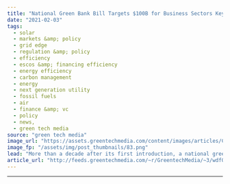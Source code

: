 ```yaml
---
title: "National Green Bank Bill Targets $100B for Business Sectors Key to Biden’s Climate Agenda"
date: "2021-02-03"
tags: 
  - solar
  - markets &amp; policy
  - grid edge
  - regulation &amp; policy
  - efficiency
  - escos &amp; financing efficiency
  - energy efficiency
  - carbon management
  - energy
  - next generation utility
  - fossil fuels
  - air
  - finance &amp; vc
  - policy
  - news,
  - green tech media
source: "green tech media"
image_url: "https://assets.greentechmedia.com/content/images/articles/Capitol_Flag_Congress_XLresized.jpg"
image_fp: "/assets/img/post_thumbnails/83.png"
lead: "More than a decade after its first introduction, a national green bank bill is back before Congress, with much more funding than previous versions proposed over the past two years and a far greater chance to be passed into law, its backers say. On We ..."
article_url: "http://feeds.greentechmedia.com/~r/GreentechMedia/~3/wdfQV2RaUyU/national-green-bank-bill-targets-100b-for-business-sectors-key-to-bidens-climate-agenda"
---
```


---

